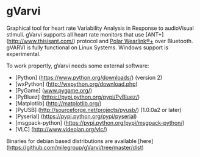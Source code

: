 # gVarvi
 Graphical tool for heart rate Variability Analysis in Response to audioVisual stImuli. gVarvi supports all heart 
 rate monitors that use [ANT+] (http://www.thisisant.com/) protocol and
 [Polar Wearlink®+](http://www.polar.com/en/products/accessories/Polar_WearLink_transmitter_with_Bluetooth) over 
 Bluetooth. gVARVI is fully functional on Linux Systems. Windows support is experimental.
 
 To work propertly, gVarvi needs some external software:
 
 * [Python] (https://www.python.org/downloads/) (version 2)
 * [wxPython] (http://wxpython.org/download.php)
 * [PyGame] (www.pygame.org/)
 * [PyBluez] (https://pypi.python.org/pypi/PyBluez/)
 * [Matplotlib] (http://matplotlib.org/)
 * [PyUSB] (http://sourceforge.net/projects/pyusb/) (1.0.0a2 or later)
 * [Pyserial] (https://pypi.python.org/pypi/pyserial)
 * [msgpack-python] (https://pypi.python.org/pypi/msgpack-python/)
 * [VLC] (http://www.videolan.org/vlc/)
 
 Binaries for debian based distributions are available [here] (https://github.com/milegroup/gVarvi/tree/master/dist)
